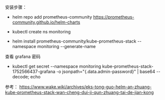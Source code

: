 安装步骤：

- helm repo add prometheus-community https://prometheus-community.github.io/helm-charts

- kubectl create ns monitoring

- helm install prometheus-community/kube-prometheus-stack --namespace monitoring --generate-name

查看 grafana 密码

- kubectl get secret --namespace monitoring kube-prometheus-stack-1752566437-grafana -o jsonpath="{.data.admin-password}" | base64 --decode; echo


参考： https://www.wake.wiki/archives/eks-tong-guo-helm-an-zhuang-kube-prometheus-stack-wan-cheng-dui-ji-qun-zhuang-tai-de-jian-kong